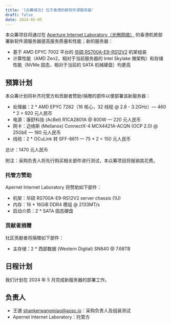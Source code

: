 ```yaml
---
title: '[众筹成功] 位于香港的新软件源服务器'
draft: false
date: 2024-05-05
---
```


本众筹项目将通过在 [Aperture Internet Laboratory（光圈网络）](https://apernet.io/) 的香港机房部署新软件源服务器提高服务质量和性能；新的服务器：

- 基于 AMD EPYC 7002 平台的 [华硕 RS700A-E9-RS12V2](https://servers.asus.com/products/Servers/Rack-Servers/RS700A-E9-RS12V2) 机架组装
- 计算性能（AMD Zen2，相对于当前服务器的 Intel Skylake 微架构）和存储性能（NVMe 固态，相对于当前的 SATA 机械硬盘）均更高

## 预算计划

本众筹计划将补齐托管方和贡献者赞助/捐赠的部件以便部署该新服务器：

- 处理器：2 * AMD EPYC 7282（16 核心，32 线程 @ 2.8 - 3.2GHz）— 460 * 2 = 920 元人民币
- 电源：康舒科技 (AcBel) R1CA2801A @ 800W — 220 元人民币
- 网卡：迈络斯 (Mellanox) ConnectX-4 MCX4421A-ACQN (OCP 2.0) @ 25GbE — 180 元人民币
- 线缆：2 * OCuLink 转 SFF-8611 — 75 * 2 = 150 元人民币

总计：1470 元人民币

附注：采购负责人将先行购买相关部件进行测试，本众筹项目将报销其花费。

### 托管方赞助

Apernet Internet Laboratory 将赞助如下部件：

- 机架：华硕 RS700A-E9-RS12V2 server chassis (1U)
- 内存：16 * 16GiB DDR4 模组 @ 2133MT/s
- 启动介质：2 * SATA 固态硬盘

### 贡献者捐赠

社区贡献者将捐赠如下部件：

- 主存储：2 * 西部数据 (Western Digital) SN640 @ 7.68TB

## 日程计划

我们计划在 2024 年 5 月完成新服务器的部署工作。

## 负责人

- 王邈 <shankerwangmiao@aosc.io>：采购负责人及组装测试
- Apernet Internet Laboratory：托管方
